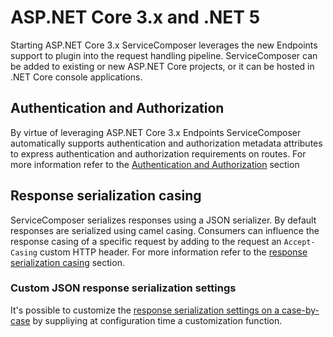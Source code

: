 <!--
GENERATED FILE - DO NOT EDIT
This file was generated by [MarkdownSnippets](https://github.com/SimonCropp/MarkdownSnippets).
Source File: /docs/README.source.md
To change this file edit the source file and then run MarkdownSnippets.
-->

# ASP.NET Core 3.x and .NET 5

Starting ASP.NET Core 3.x ServiceComposer leverages the new Endpoints support to plugin into the request handling pipeline.
ServiceComposer can be added to existing or new ASP.NET Core projects, or it can be hosted in .NET Core console applications.

## Authentication and Authorization

By virtue of leveraging ASP.NET Core 3.x Endpoints ServiceComposer automatically supports authentication and authorization metadata attributes to express authentication and authorization requirements on routes. For more information refer to the [Authentication and Authorization](authentication-authorization.md) section

## Response serialization casing

ServiceComposer serializes responses using a JSON serializer. By default responses are serialized using camel casing. Consumers can influence the response casing of a specific request by adding to the request an `Accept-Casing` custom HTTP header. For more information refer to the [response serialization casing](response-serialization-casing.md) section.

### Custom JSON response serialization settings

It's possible to customize the [response serialization settings on a case-by-case](custom-json-response-serialization-settings.md) by suppliying at configuration time a customization function.
